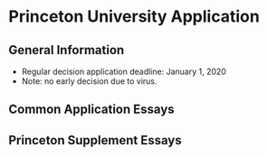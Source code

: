 # Princeton University Application

## General Information
- Regular decision application deadline: January 1, 2020
- Note: no early decision due to virus.

## Common Application Essays


## Princeton Supplement Essays
